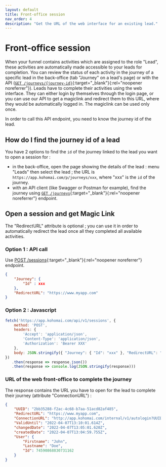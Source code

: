 ```yaml
---
layout: default
title: Front-office session
nav_order: 4
description: "Get the URL of the web interface for an existing lead."
---
```


# Front-office session

When your funnel contains activities which are assigned to the role "Lead", these activities are automatically made accessible to your leads for completion. You can review the status of each activity in the journey of a specific lead in the back-office (tab "Journey" on a lead's page) or with the API ([``GET /journeys/{journey-id}``](https://app.swaggerhub.com/apis-docs/Kohomai/api/1.76.2#/journeys/get_journeys__journey_id_){:target="_blank"}{:rel="noopener noreferrer"}).
Leads have to complete their activities using the web interface. They can either login by themselves through the login page, or you can use our API to get a magiclink and redirect them to this URL, where they would be automatically logged in. The magiclink can be used only once.

In order to call this API endpoint, you need to know the journey id of the lead.

## How do I find the journey id of a lead

You have 2 options to find the ``id`` of the journey linked to the lead you want to open a session for :
  * in the back-office, open the page showing the details of the lead : menu "Leads" then select the lead ; the URL is ``https://app.kohomai.com/p/journeys/xxx``, where "xxx" is the ``id`` of the journey.
  * with an API client (like Swagger or Postman for example), find the journey using [``GET /journeys``](https://app.swaggerhub.com/apis-docs/Kohomai/api/1.76.2#/journeys/get_journeys){:target="_blank"}{:rel="noopener noreferrer"} endpoint.

## Open a session and get Magic Link

The "RedirectURL" attribute is optional ; you can use it in order to automatically redirect the lead once all they completed all available activities.

### Option 1 : API call

Use [POST /sessions](https://app.swaggerhub.com/apis-docs/Kohomai/api/1.76.2#/sessions/post_sessions){:target="_blank"}{:rel="noopener noreferrer"} endpoint.
```json
{
    "Journey": {
        "Id" : xxx
    },
    "RedirectURL": "https://www.myapp.com"
}
```

### Option 2 : Javascript

```js
fetch('https://app.kohomai.com/api/v1/sessions', {
    method: 'POST',
    headers: {
        'Accept': 'application/json',
        'Content-Type': 'application/json',
        'Authorization': 'Bearer XXX'
    },
    body: JSON.stringify({ "Journey": { "Id": "xxx" }, "RedirectURL": "https://www.myapp.com" } })
})
   .then(response => response.json())
   .then(response => console.log(JSON.stringify(response)))
```

### URL of the web front-office to complete the journey

The response contains the URL you have to open for the lead to complete their journey (attribute "ConnectionURL") :

```json
{
    "UUID": "2bb35288-f2ac-4c68-b7aa-51acd82af485",
    "RedirectURL": "https://www.myapp.com",
    "ConnectionURL": "http://app.kohomai.com/internal/v1/autologin?UUID=2bb35288-f2ac-4c68-b7aa-51acd82af485",
    "ValidUntil": "2022-04-07T13:10:01.614Z",
    "changedDate": "2022-04-07T13:05:01.620Z",
    "createdDate": "2022-04-07T13:04:59.755Z",
    "User": {
        "Firstname": "John",
        "Lastname": "Doe",
        "Id": 74590868830731162
    }
}
```
